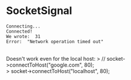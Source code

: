 # SocketSignal
 
```console
Connecting...
Connected!
We wrote:  31
Error:  "Network operation timed out"
```  
<br>
Doesn't work even for the local host:
> //    socket->connectToHost("google.com", 80);<br>
> socket->connectToHost("localhost", 80);<br>
